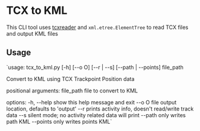 # TCX to KML
This CLI tool uses [tcxreader](https://github.com/alenrajsp/tcxreader) and `xml.etree.ElementTree` to read TCX files and output KML files

## Usage
`usage: tcx_to_kml.py [-h] [--o O] [--r | --s] [--path | --points]
                     file_path

Convert to KML using TCX Trackpoint Position data

positional arguments:
  file_path   file to convert to KML

options:
  -h, --help  show this help message and exit
  --o O       file output location, defaults to 'output'
  --r         prints activity info, doesn't read/write track data
  --s         silent mode; no activity related data will print
  --path      only writes path KML
  --points    only writes points KML`

